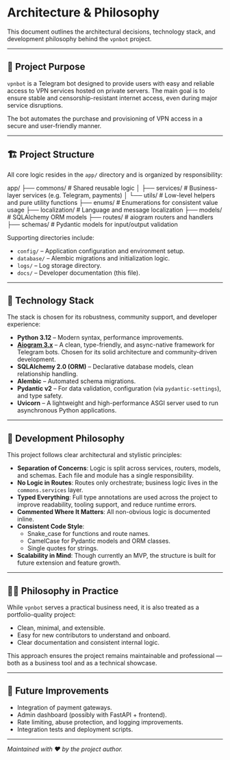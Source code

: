 # Architecture & Philosophy

This document outlines the architectural decisions, technology stack, and development philosophy behind the `vpnbot` project.

---

## 📌 Project Purpose

`vpnbot` is a Telegram bot designed to provide users with easy and reliable access to VPN services hosted on private servers. The main goal is to ensure stable and censorship-resistant internet access, even during major service disruptions.

The bot automates the purchase and provisioning of VPN access in a secure and user-friendly manner.

---

## 🏗️ Project Structure

All core logic resides in the `app/` directory and is organized by responsibility:

app/
├── commons/         # Shared reusable logic
│   ├── services/    # Business-layer services (e.g. Telegram, payments)
│   └── utils/       # Low-level helpers and pure utility functions
├── enums/           # Enumerations for consistent value usage
├── localization/    # Language and message localization
├── models/          # SQLAlchemy ORM models
├── routes/          # aiogram routers and handlers
├── schemas/         # Pydantic models for input/output validation

Supporting directories include:
- `config/` – Application configuration and environment setup.
- `database/` – Alembic migrations and initialization logic.
- `logs/` – Log storage directory.
- `docs/` – Developer documentation (this file).

---

## 🧰 Technology Stack

The stack is chosen for its robustness, community support, and developer experience:

- **Python 3.12** – Modern syntax, performance improvements.
- **[Aiogram 3.x](https://docs.aiogram.dev/)** – A clean, type-friendly, and async-native framework for Telegram bots. Chosen for its solid architecture and community-driven development.
- **SQLAlchemy 2.0 (ORM)** – Declarative database models, clean relationship handling.
- **Alembic** – Automated schema migrations.
- **Pydantic v2** – For data validation, configuration (via `pydantic-settings`), and type safety.
- **Uvicorn** – A lightweight and high-performance ASGI server used to run asynchronous Python applications.

---

## 🧠 Development Philosophy

This project follows clear architectural and stylistic principles:

- **Separation of Concerns**: Logic is split across services, routers, models, and schemas. Each file and module has a single responsibility.
- **No Logic in Routes**: Routes only orchestrate; business logic lives in the `commons.services` layer.
- **Typed Everything**: Full type annotations are used across the project to improve readability, tooling support, and reduce runtime errors.
- **Commented Where It Matters**: All non-obvious logic is documented inline.
- **Consistent Code Style**:
  - Snake_case for functions and route names.
  - CamelCase for Pydantic models and ORM classes.
  - Single quotes for strings.
- **Scalability in Mind**: Though currently an MVP, the structure is built for future extension and feature growth.

---

## 🧑‍💻 Philosophy in Practice

While `vpnbot` serves a practical business need, it is also treated as a portfolio-quality project:

- Clean, minimal, and extensible.
- Easy for new contributors to understand and onboard.
- Clear documentation and consistent internal logic.

This approach ensures the project remains maintainable and professional — both as a business tool and as a technical showcase.

---

## 📂 Future Improvements

- Integration of payment gateways.
- Admin dashboard (possibly with FastAPI + frontend).
- Rate limiting, abuse protection, and logging improvements.
- Integration tests and deployment scripts.

---

*Maintained with ❤️ by the project author.*



